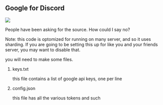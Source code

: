 ## Google for Discord

![](https://google.guscaplan.me/badge)

People have been asking for the source. How could I say no?


Note: this code is optomized for running on many server, and so it uses sharding. If you are going to be setting this up for like you and your friends server, you may want to disable that.


you will need to make some files.

1. keys.txt
    
    this file contains a list of google api keys, one per line
2. config.json
    
    this file has all the various tokens and such
